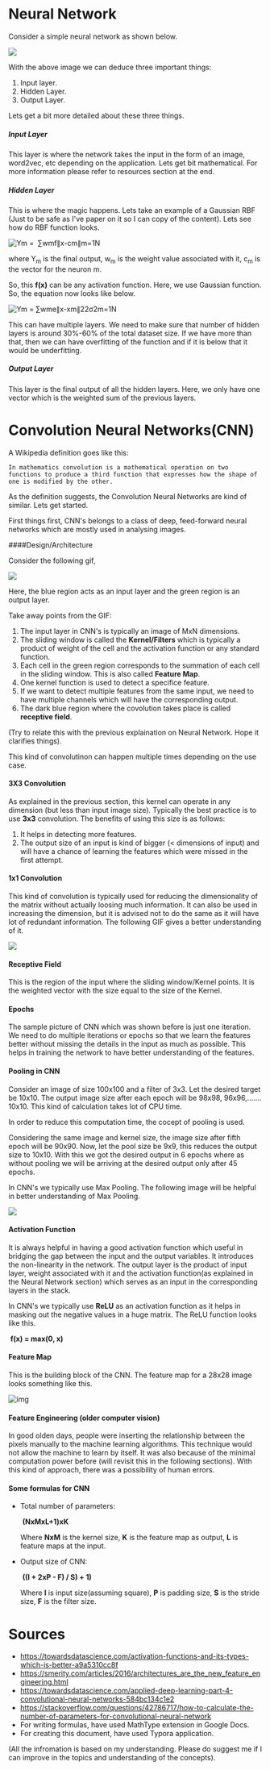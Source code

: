 



# Neural Network

Consider a simple neural network as shown below.

![](http://www.astroml.org/_images/fig_neural_network_1.png)

With the above image we can deduce three important things:

1. Input layer.
2. Hidden Layer.
3. Output Layer.

Lets get a bit more detailed about these three things.



##### Input Layer

This layer is where the network takes the input in the form of an image, word2vec, etc depending on the application. Lets get bit mathematical. For more information please refer to resources section at the end.



##### Hidden Layer

This is where the magic happens. Lets take an example of a Gaussian RBF (Just to be safe as I've paper on it so I can copy of the content). Lets see how do RBF function looks.

![<math xmlns="http://www.w3.org/1998/Math/MathML"><msub><mi>Y</mi><mi>m</mi></msub><mo>&#xA0;</mo><mo>=</mo><mo>&#xA0;</mo><mo>&#xA0;</mo><munderover><mrow><mo>&#x2211;</mo><msub><mi>w</mi><mi>m</mi></msub><mi>f</mi><mfenced><mrow><mo>&#x2225;</mo><mi>x</mi><mo>-</mo><msub><mi>c</mi><mi>m</mi></msub><mo>&#x2225;</mo></mrow></mfenced></mrow><mrow><mi>m</mi><mo>=</mo><mn>1</mn></mrow><mi>N</mi></munderover></math>](https://lh3.googleusercontent.com/lgrAL3XfqChF4oi3aLCCj5Zz7xLagjQOfOg6S16GWSPGnLJtikkE6TPOMT8piR7ydKKWJdxzcQHA348J3mE6xvD9m05KOpweF5afA5WjnJW5aknXongA1A30rQLzptnTMdOzBFUt)



where Y<sub>m</sub> is the final output, w<sub>m</sub> is the weight value associated with it, c<sub>m</sub> is the vector for the neuron m.

So, this __**f(x)**__ can be any activation function. Here, we use Gaussian function. So, the equation now looks like below.

![<math xmlns="http://www.w3.org/1998/Math/MathML"><msub><mi>Y</mi><mi>m</mi></msub><mo>&#xA0;</mo><mo>=</mo><mo>&#xA0;</mo><munderover><mrow><mo>&#x2211;</mo><msub><mi>w</mi><mi>m</mi></msub><msup><mi>e</mi><mfenced><mfrac><mrow><mo>&#x2225;</mo><mi>x</mi><mo>-</mo><msub><mi>x</mi><mi>m</mi></msub><msup><mo>&#x2225;</mo><mn>2</mn></msup></mrow><mrow><mn>2</mn><msup><mi>&#x3C3;</mi><mn>2</mn></msup></mrow></mfrac></mfenced></msup></mrow><mrow><mi>m</mi><mo>=</mo><mn>1</mn></mrow><mi>N</mi></munderover></math>](https://lh6.googleusercontent.com/eNY1oFMJ-La2ve0isGz4SeyM1sSBaytkWos1sVUAIGlgfomlD6EXT2pDQJH4aBKNpI-Gc6e8-QwCPdYZ2exv6DT-DASJYqLY01vNo75xhee1Ykmswiqi5B5snjVw9Nvdt_0zWZOo)





This can have multiple layers. We need to make sure that number of hidden layers is around 30%-60% of the total dataset size. If we have more than that, then we can have overfitting of the function and if it is below that it would be underfitting.

##### Output Layer

This layer is the final output of all the hidden layers. Here, we only have one vector which is the weighted sum of the previous layers. 



# Convolution Neural Networks(CNN)

A Wikipedia definition goes like this:

```
In mathematics convolution is a mathematical operation on two functions to produce a third function that expresses how the shape of one is modified by the other.
```

As the definition suggests, the Convolution Neural Networks are kind of similar. Lets get started.

First things first, CNN's belongs to a class of deep, feed-forward neural networks which are mostly used in analysing images.



####Design/Architecture

Consider the following gif,

![](https://raw.githubusercontent.com/iamaaditya/iamaaditya.github.io/master/images/conv_arithmetic/full_padding_no_strides_transposed.gif)

Here, the blue region  acts as an input layer and the green region is an output layer. 

Take away points from the GIF:

1. The input layer in CNN's is typically an image of MxN dimensions. 
2. The sliding window is called the **Kernel/Filters** which is typically a product of weight of the cell and the activation function or any standard function.
3. Each cell in the green region corresponds to the summation of each cell in the sliding window. This is also called **Feature Map**.
4. One kernel function is used to detect a specifice feature.
5. If we want to detect multiple features from the same input, we need to have multiple channels which will have the corresponding output.
6. The dark blue region where the covolution takes place is called **receptive field**.

(Try to relate this with the previous explaination on Neural Network. Hope it clarifies things).

This kind of convolutinon can happen multiple times depending on the use case.



#### 3X3 Convolution

As explained in the previous section, this kernel can operate in any dimension (but less than input image size). Typically the best practice is to use **3x3** convolution. The benefits of using this size is as follows:

1. It helps in detecting more features.
2. The output size of an input is kind of bigger (< dimensions of input) and will have a chance of learning the features which were missed in the first attempt.



#### 1x1 Convolution

This kind of convolution is typically used for reducing the dimensionality of the matrix without actually loosing much information. It can also be used in increasing the dimension, but it is advised not to do the same as it will have lot of redundant information. The following GIF gives a better understanding of it.

![](https://cdn-images-1.medium.com/max/1600/1*37xcqtruaRrQRAKRSYwJBg.png)



#### Receptive Field

This is the region of the input where the sliding window/Kernel points. It is the weighted vector with the size equal to the size of the Kernel.



#### Epochs

The sample picture of CNN which was shown before is just one iteration. We need to do multiple iterations or epochs so that we learn the features better without missing the details in the input as much as possible. This helps in training the network to have better understanding of the features.



#### Pooling in CNN

Consider an image of size 100x100 and a filter of 3x3. Let the desired target be 10x10. The output image size after each epoch will be 98x98, 96x96,……. 10x10. This kind of calculation takes lot of CPU time.

In order to reduce this computation time, the cocept of pooling is used.

Considering the same image and kernel size, the image size after fifth epoch will be 90x90. Now, let the pool size be 9x9, this reduces the output size to 10x10. With this we got the desired output in 6 epochs where as without pooling we will be arriving at the desired output only after 45 epochs. 

In CNN's we typically use Max Pooling. The following image will be helpful in better understanding of Max Pooling.

![](https://d3ansictanv2wj.cloudfront.net/Figure_4-87c227113cdd0b73d842267404d4aa00.gif)



#### Activation Function

It is always helpful in having a good activation function which useful in bridging the gap between the input and the output variables. It introduces the non-linearity in the network. The output layer is the product of input layer, weight associated with it and the activation function(as explained in the Neural Network section) which serves as an input in the corresponding layers in the stack.

In CNN's we typically use **ReLU** as an activation function as it helps in masking out the negative values in a huge matrix. The ReLU function looks like this.

​								        	**f(x) = max(0, x)**



#### Feature Map

This is the building block of the CNN. The feature map for a 28x28 image looks something like this.

![img](https://github.com/iHarishKumar/CNN/blob/master/images/Feature%20Map.png)



#### Feature Engineering (older computer vision)

In good olden days, people were inserting the relationship between the pixels manually to the machine learning algorithms. This technique would not allow the machine to learn by itself. It was also because of the minimal computation power before (will revisit this in the following sections). With this kind of approach, there was a possibility of human errors. 



#### Some formulas for CNN

* Total number of parameters:

  ​					**(NxMxL+1)xK**

  Where **NxM** is the kernel size, **K** is the feature map as output, **L** is feature maps at the input.

* Output size of CNN:

  ​					**((I + 2xP - F) / S) + 1)**

  Where **I** is input size(assuming square), **P** is padding size, **S** is the stride size, **F** is the filter size.



# Sources

* https://towardsdatascience.com/activation-functions-and-its-types-which-is-better-a9a5310cc8f
* https://smerity.com/articles/2016/architectures_are_the_new_feature_engineering.html
* https://towardsdatascience.com/applied-deep-learning-part-4-convolutional-neural-networks-584bc134c1e2
* https://stackoverflow.com/questions/42786717/how-to-calculate-the-number-of-parameters-for-convolutional-neural-network
* For writing formulas, have used MathType extension in Google Docs.
* For creating this document, have used Typora application.

(All the infromation is based on my understanding. Please do suggest me if I can improve in the topics and understanding of the concepts).

